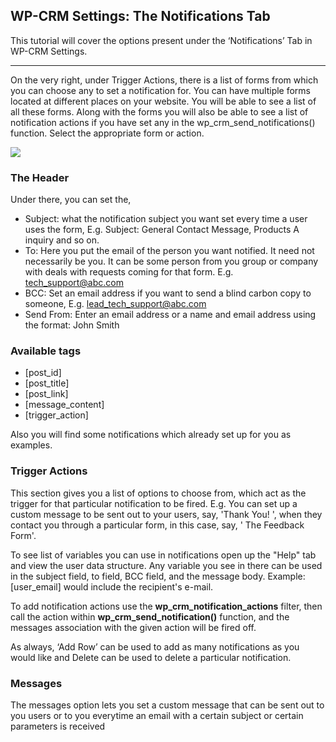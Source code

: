 ## WP-CRM Settings: The Notifications Tab

This tutorial will cover the options present under the ‘Notifications’ Tab in WP-CRM Settings.

* * *

On the very right, under Trigger Actions, there is a list of forms from which you can choose any to set a notification for. You can have multiple forms located at different places on your website. You will be able to see a list of all these forms. Along with the forms you will also be able to see a list of notification actions if you have set any in the wp_crm_send_notifications() function. Select the appropriate form or action.

[![](https://storage.googleapis.com/media.usabilitydynamics.com/2012/02/8c578f3b-wp-crm-notifications.png)](//storage.googleapis.com/media.usabilitydynamics.com/2012/02/8c578f3b-wp-crm-notifications.png)

### The Header

Under there, you can set the,

*   Subject: what the notification subject you want set every time a user uses the form, E.g. Subject: General Contact Message, Products A inquiry and so on.
*   To: Here you put the email of the person you want notified. It need not necessarily be you. It can be some person from you group or company with deals with requests coming for that form. E.g. [tech_support@abc.com](mailto:tech_support@abc.com)
*   BCC: Set an email address if you want to send a blind carbon copy to someone, E.g. [lead_tech_support@abc.com](mailto:lead_tech_support@abc.com)
*   Send From: Enter an email address or a name and email address using the format: John Smith

### Available tags

*   [post_id]
*   [post_title]
*   [post_link]
*   [message_content]
*   [trigger_action]

Also you will find some notifications which already set up for you as examples.

### Trigger Actions

This section gives you a list of options to choose from, which act as the trigger for that particular notification to be fired. E.g. You can set up a custom message to be sent out to your users, say, 'Thank You! ', when they contact you through a particular form, in this case, say, ' The Feedback Form'.

To see list of variables you can use in notifications open up the "Help" tab and view the user data structure. Any variable you see in there can be used in the subject field, to field, BCC field, and the message body. Example: [user_email] would include the recipient's e-mail.

To add notification actions use the **wp_crm_notification_actions** filter, then call the action within **wp_crm_send_notification()** function, and the messages association with the given action will be fired off.

As always, ‘Add Row’ can be used to add as many notifications as you would like and Delete can be used to delete a particular notification.

### Messages

The messages option lets you set a custom message that can be sent out to you users or to you everytime an email with a certain subject or certain parameters is received